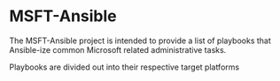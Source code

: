 # MSFT-Ansible

The MSFT-Ansible project is intended to provide a list of playbooks that Ansible-ize common Microsoft related administrative tasks.

Playbooks are divided out into their respective target platforms